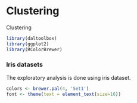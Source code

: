 # Clustering
Clustering



``` r
library(daltoolbox)
library(ggplot2)
library(RColorBrewer)
```

### Iris datasets
The exploratory analysis is done using iris dataset.


``` r
colors <- brewer.pal(4, 'Set1')
font <- theme(text = element_text(size=16))
```

